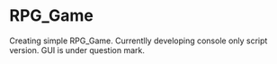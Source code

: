 # RPG_Game

Creating simple RPG_Game.
Currentlly developing console only script version.
GUI is under question mark.

